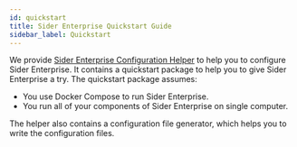 ```yaml
---
id: quickstart
title: Sider Enterprise Quickstart Guide
sidebar_label: Quickstart
---
```


We provide [Sider Enterprise Configuration Helper](https://github.com/sider/enterprise-config) to help you to configure Sider Enterprise.
It contains a quickstart package to help you to give Sider Enterprise a try.
The quickstart package assumes:

- You use Docker Compose to run Sider Enterprise.
- You run all of your components of Sider Enterprise on single computer.

The helper also contains a configuration file generator, which helps you to write the configuration files.

